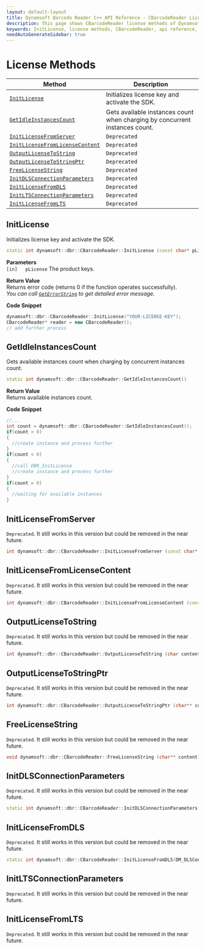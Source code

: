 ```yaml
---
layout: default-layout
title: Dynamsoft Barcode Reader C++ API Reference - CBarcodeReader License Methods
description: This page shows CBarcodeReader license methods of Dynamsoft Barcode Reader for C++ Language.
keywords: InitLicense, license methods, CBarcodeReader, api reference, c++
needAutoGenerateSidebar: true
---
```



# License Methods

  | Method               | Description |
  |----------------------|-------------|
  | [`InitLicense`](#initlicense) | Initializes license key and activate the SDK. |
  | [`GetIdleInstancesCount`](#getidleinstancescount) | Gets available instances count when charging by concurrent instances count. |
  | [`InitLicenseFromServer`](#initlicensefromserver) | `Deprecated` |
  | [`InitLicenseFromLicenseContent`](#initlicensefromlicensecontent) | `Deprecated` |
  | [`OutputLicenseToString`](#outputlicensetostring) | `Deprecated` |
  | [`OutputLicenseToStringPtr`](#outputlicensetostringptr) | `Deprecated` |
  | [`FreeLicenseString`](#freelicensestring) | `Deprecated` |
  | [`InitDLSConnectionParameters`](#initdlsconnectionparameters) | `Deprecated` |
  | [`InitLicenseFromDLS`](#initlicensefromdls) | `Deprecated` |
  | [`InitLTSConnectionParameters`](#initltsconnectionparameters) | `Deprecated` |
  | [`InitLicenseFromLTS`](#initlicensefromlts) | `Deprecated` |


## InitLicense
Initializes license key and activate the SDK.

```cpp
static int dynamsoft::dbr::CBarcodeReader::InitLicense (const char* pLicense)	
```   
   
**Parameters**  
`[in]	pLicense` The product keys.


**Return Value**  
Returns error code (returns 0 if the function operates successfully).    
*You can call [`GetErrorString`](status-retrieval.md#geterrorstring) to get detailed error message.*


**Code Snippet**  
```cpp
dynamsoft::dbr::CBarcodeReader::InitLicense("YOUR-LICENSE-KEY");
CBarcodeReader* reader = new CBarcodeReader();
// add further process
```


## GetIdleInstancesCount
Gets available instances count when charging by concurrent instances count.

```cpp
static int dynamsoft::dbr::CBarcodeReader::GetIdleInstancesCount()
```   

**Return Value**  
Returns available instances count.    

**Code Snippet**  
```cpp
//...
int count = dynamsoft::dbr::CBarcodeReader::GetIdleInstancesCount();
if(count > 0)
{
  //create instance and process further
}
if(count < 0)
{
  //call DBR_InitLicense
  //create instance and process further
}
if(count = 0)
{
  //waiting for available instances 
}
```


## InitLicenseFromServer
`Deprecated`. It still works in this version but could be removed in the near future.

```cpp
int dynamsoft::dbr::CBarcodeReader::InitLicenseFromServer (const char* pLicenseServer, const char* pLicenseKey)
```   
   

## InitLicenseFromLicenseContent
`Deprecated`. It still works in this version but could be removed in the near future.

```cpp
int dynamsoft::dbr::CBarcodeReader::InitLicenseFromLicenseContent (const char* pLicenseKey, const char* pLicenseContent)	
```   


## OutputLicenseToString
`Deprecated`. It still works in this version but could be removed in the near future.

```cpp
int dynamsoft::dbr::CBarcodeReader::OutputLicenseToString (char content[], const int contentLen)
```   
   

## OutputLicenseToStringPtr
`Deprecated`. It still works in this version but could be removed in the near future.

```cpp
int dynamsoft::dbr::CBarcodeReader::OutputLicenseToStringPtr (char** content)
```   


## FreeLicenseString
`Deprecated`. It still works in this version but could be removed in the near future.

```cpp
void dynamsoft::dbr::CBarcodeReader::FreeLicenseString (char** content)
```   


## InitDLSConnectionParameters
`Deprecated`. It still works in this version but could be removed in the near future.

```cpp
static int dynamsoft::dbr::CBarcodeReader::InitDLSConnectionParameters(DM_DLSConnectionParameters *pDLSConnectionParameters)
```   
   


## InitLicenseFromDLS
`Deprecated`. It still works in this version but could be removed in the near future.

```cpp
static int dynamsoft::dbr::CBarcodeReader::InitLicenseFromDLS(DM_DLSConnectionParameters *pDLSConnectionParameters, char errorMsgBuffer[] = NULL, const int errorMsgBufferLen = 0)
```   
   

## InitLTSConnectionParameters
`Deprecated`. It still works in this version but could be removed in the near future.

## InitLicenseFromLTS
`Deprecated`. It still works in this version but could be removed in the near future.

